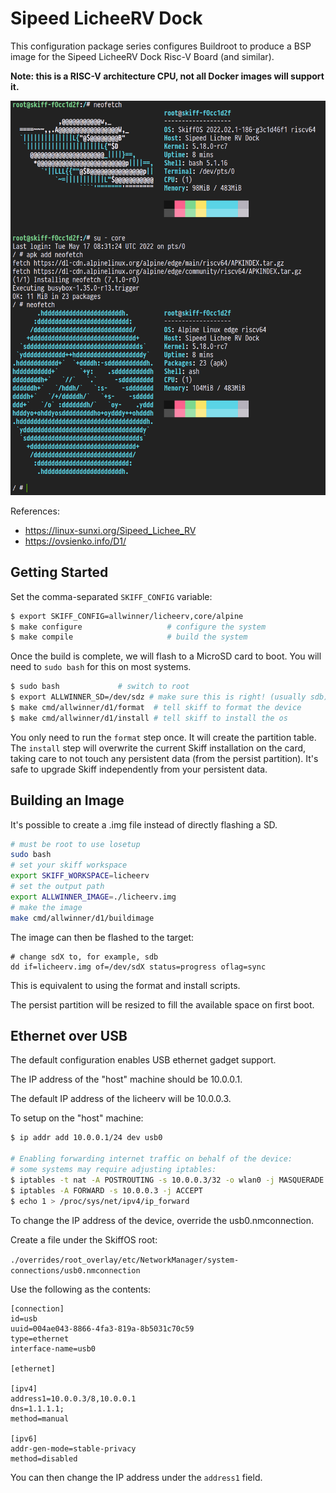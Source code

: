 # Sipeed LicheeRV Dock

This configuration package series configures Buildroot to produce a BSP image for the
Sipeed LicheeRV Dock Risc-V Board (and similar).

**Note: this is a RISC-V architecture CPU, not all Docker images will support it.**

![](../../../resources/images/licheerv-screenshot.png)

References:

 - https://linux-sunxi.org/Sipeed_Lichee_RV
 - https://ovsienko.info/D1/

## Getting Started

Set the comma-separated `SKIFF_CONFIG` variable:

```sh
$ export SKIFF_CONFIG=allwinner/licheerv,core/alpine
$ make configure                   # configure the system
$ make compile                     # build the system
```

Once the build is complete, we will flash to a MicroSD card to boot. You will
need to `sudo bash` for this on most systems.

```sh
$ sudo bash             # switch to root
$ export ALLWINNER_SD=/dev/sdz # make sure this is right! (usually sdb)
$ make cmd/allwinner/d1/format  # tell skiff to format the device
$ make cmd/allwinner/d1/install # tell skiff to install the os
```

You only need to run the `format` step once. It will create the partition table.
The `install` step will overwrite the current Skiff installation on the card,
taking care to not touch any persistent data (from the persist partition). It's
safe to upgrade Skiff independently from your persistent data.

## Building an Image

It's possible to create a .img file instead of directly flashing a SD.

```sh
# must be root to use losetup
sudo bash
# set your skiff workspace
export SKIFF_WORKSPACE=licheerv
# set the output path
export ALLWINNER_IMAGE=./licheerv.img
# make the image
make cmd/allwinner/d1/buildimage
```

The image can then be flashed to the target:

```
# change sdX to, for example, sdb
dd if=licheerv.img of=/dev/sdX status=progress oflag=sync
```

This is equivalent to using the format and install scripts.

The persist partition will be resized to fill the available space on first boot.

## Ethernet over USB

The default configuration enables USB ethernet gadget support.

The IP address of the "host" machine should be 10.0.0.1.

The default IP address of the licheerv will be 10.0.0.3.

To setup on the "host" machine:

```sh
$ ip addr add 10.0.0.1/24 dev usb0

# Enabling forwarding internet traffic on behalf of the device:
# some systems may require adjusting iptables:
$ iptables -t nat -A POSTROUTING -s 10.0.0.3/32 -o wlan0 -j MASQUERADE
$ iptables -A FORWARD -s 10.0.0.3 -j ACCEPT
$ echo 1 > /proc/sys/net/ipv4/ip_forward
```

To change the IP address of the device, override the usb0.nmconnection.

Create a file under the SkiffOS root:

`./overrides/root_overlay/etc/NetworkManager/system-connections/usb0.nmconnection`

Use the following as the contents:

```
[connection]
id=usb
uuid=004ae043-8866-4fa3-819a-8b5031c70c59
type=ethernet
interface-name=usb0

[ethernet]

[ipv4]
address1=10.0.0.3/8,10.0.0.1
dns=1.1.1.1;
method=manual

[ipv6]
addr-gen-mode=stable-privacy
method=disabled
```

You can then change the IP address under the `address1` field.

